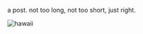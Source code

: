 a post. not too long, not too short, just right.

![hawaii](https://lh3.googleusercontent.com/UYF6uL8aE2LX2pbvcW2d4mh37B1aRloMydVza-GzI7b6-hc2xkR7rT8XMJBs5BX-Rt4jeRUMaffgXwWVOrHVb3U3tBlJE4M_mInAhIJzVhjXtFp3_p8UTbi5ok-PxeKhheBcz4tyzXuHCn1gvR0lCv01C148RvuoqeuS9JRmbh9fXh1a7vB87PtcVY1QuE_YkvtKD6Bro72APt2MU4gbmVcGZvIUg_mYk2gU08bWfUo7Ay0DFxwMovTH63Fwb5nguiQuFmq13nU14AQjlt7yBfF-9Bu4RJgM4a5Io2ezkyIYrRkXlL4_j_zT2vJN-fEENlBJa_2W9neYHpbrQfEJqUbwSGgb2VT49J7p_U4so2W0qW-rOS8B4nIWoXwfKhzebZUQXDNW-CqrhUYiCtz9TdrMY6fqlrHTReMIqn09-6Mjbs7RRdGYfFHprS0FgBYPSRt3JUsI7c4Wqyuf27fgbj3j6Uk6-h5qpXqkurGQyhSaIjulSZ7WpJDF_hZEO7z3SP4goiOFSbUAFkFopOiZLmfXpTNtecnS43h0qHUDbsciPc6bxEel7Mqfk3nix3W9gmRTP9KEUIsvb8knNrRQrARbm1WqtnFnQOgRcoOA=w2252-h1504-no)
